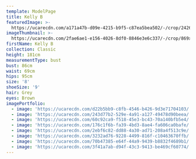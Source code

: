 ```yaml
---
template: ModelPage
title: Kelly B
featuredImage: >-
  https://ucarecdn.com/a171a47b-d09e-4215-b9f5-c87ea5bea502/-/crop/2426x1280/6,230/-/preview/
imageThumbnail: >-
  https://ucarecdn.com/2fae6ae1-e156-4026-8df0-8846e3e6c337/-/crop/869x1248/636,228/-/preview/
firstName: Kelly B
collection: Classic
height: 181cm
measurementType: bust
bust: 86cm
waist: 69cm
hips: 95cm
size: '8'
shoeSize: '9'
hair: Grey
eyes: Brown
imagePortfolio:
  - image: 'https://ucarecdn.com/d22b5bb9-c8fb-4546-b426-9d3e71704103/'
  - image: 'https://ucarecdn.com/243d77b2-529e-4a91-a127-49478d90beea/'
  - image: 'https://ucarecdn.com/60c92ca9-f518-45e3-bc43-70a140bfb5e4/'
  - image: 'https://ucarecdn.com/176c1f6b-fa39-4bd3-8ae4-fa606ca0bafe/'
  - image: 'https://ucarecdn.com/2ebf6c82-dd88-4a30-ad71-208a4f513c9e/'
  - image: 'https://ucarecdn.com/3232ad76-9228-4499-816f-c10463670ffb/'
  - image: 'https://ucarecdn.com/70b47385-e64f-44a9-9439-b8832f4689b1/'
  - image: 'https://ucarecdn.com/3f41a7ab-d94f-43c3-9413-be469cf60774/'
---
```


